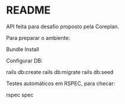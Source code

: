 # README

API feita para desafio proposto pela Coreplan.

Para preparar o ambiente:

Bundle Install

Configurar DB:

rails db:create
rails db:migrate
rails db:seed

Testes automáticos em RSPEC, para checar:

rspec spec
